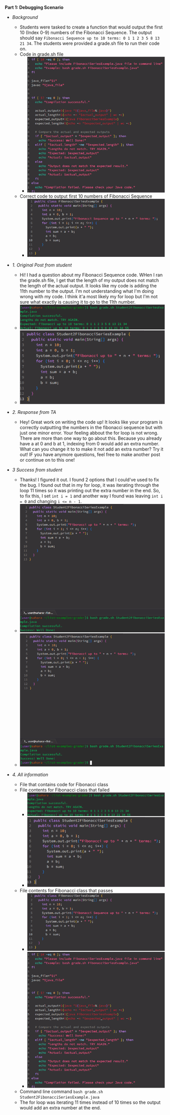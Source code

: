 __Part 1: Debugging Scenario__

 - *Background*
   - Students were tasked to create a function that would output the first 10 (Index 0-9) numbers of the Fibonacci Sequence. The output should say `Fibonacci Sequence up to 10 terms: 0 1 1 2 3 5 8 13 21 34`. The students were provided a grade.sh file to run their code on.
   - Code in grade.sh file
     - ![Image](grade.sh.png)
   - Correct code to output first 10 numbers of Fibonacci Sequence
     - ![Image](CorrectFibonacciCode.png)

    
  - *1. Original Post from student*
       - Hi! I had a question about my Fibonacci Sequence code. WHen I ran the grade.sh file, I get that the length of my output does not match the length of the actual output. It looks like my code is adding the 11th number to the output. I'm not understanding what I'm doing wrong with my code. I think it'a most likely my for loop but I'm not sure what exactly is causing it to go to the 11th number.
       - ![Image](StudentFibCodeError.png)
       - ![Image](StudentFibCode.png)
      

      
   - *2. Response from TA*
       - Hey! Great work on writing the code up! It looks like your program is correctly outputting the numbers in the fibonacci sequence but with just one minor error. Your feeling abbout the for loop is not wrong. There are more than one way to go about this. Because you already have a at 0 and b at 1, indexing from 0 would add an extra number. What can you change it to to make it not add an extra number? Try it out! IF you have anymore questions, feel free to make another post or continue on to this one!  
      
       
   - *3 Success from student*
        - Thanks! I figured it out. I found 2 options that I could've used to fix the bug. I found out that in my for loop, it was iterating through the loop 11 times so it was printing out the extra number in the end. So, to fix this, I set `int i = 1` and another way I found was leaving `int i = 0` and changing `i <= n - 1`. 
        - ![Image](StudentSuccess.png)
        - ![Image](StudentSuccess2.png)
       

       
   - *4. All information*
        - File that contains code for Fibonacci class
        - File contents for Fibonacci class that failed
          - ![Image](StudentFibCodeError.png)
          - ![Image](StudentFibCode.png)
        - File contents for Fibonacci class that passes
          - ![Image](CorrectFibonacciCode.png)
          - ![Image](grade.sh.png)
        - Command line command `bash grade.sh Student2FibonacciSeriesExample.java`
        - The for loop was iterating 11 times instead of 10 times so the output would add an extra number at the end.
       

